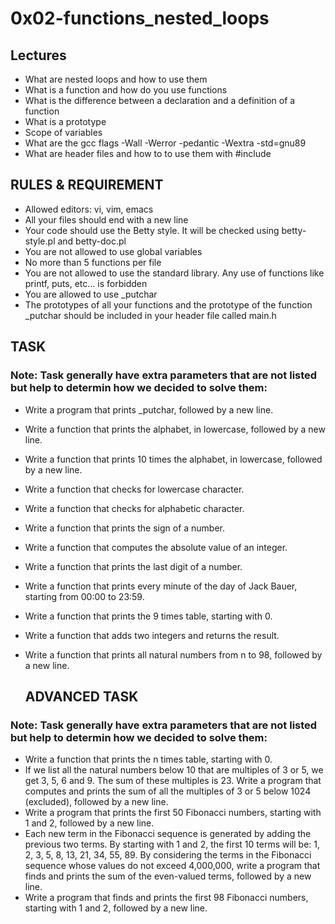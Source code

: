 # 0x02-functions_nested_loops
## Lectures
- What are nested loops and how to use them
- What is a function and how do you use functions
- What is the difference between a declaration and a definition of a function
- What is a prototype
- Scope of variables
- What are the gcc flags -Wall -Werror -pedantic -Wextra -std=gnu89
- What are header files and how to to use them with #include
## RULES & REQUIREMENT
- Allowed editors: vi, vim, emacs
- All your files should end with a new line
- Your code should use the Betty style. It will be checked using betty-style.pl and betty-doc.pl
- You are not allowed to use global variables
- No more than 5 functions per file
- You are not allowed to use the standard library. Any use of functions like printf, puts, etc… is forbidden
- You are allowed to use _putchar
- The prototypes of all your functions and the prototype of the function _putchar should be included in your header file called main.h
## TASK
### Note: Task generally have extra parameters that are not listed but help to determin how we decided to solve them:
- Write a program that prints _putchar, followed by a new line.
- Write a function that prints the alphabet, in lowercase, followed by a new line.
- Write a function that prints 10 times the alphabet, in lowercase, followed by a new line.
- Write a function that checks for lowercase character.
- Write a function that checks for alphabetic character.
- Write a function that prints the sign of a number.
- Write a function that computes the absolute value of an integer.
- Write a function that prints the last digit of a number.
- Write a function that prints every minute of the day of Jack Bauer, starting from 00:00 to 23:59.
- Write a function that prints the 9 times table, starting with 0.
- Write a function that adds two integers and returns the result.
- Write a function that prints all natural numbers from n to 98, followed by a new line.

  ## ADVANCED TASK
### Note: Task generally have extra parameters that are not listed but help to determin how we decided to solve them:
- Write a function that prints the n times table, starting with 0.
- If we list all the natural numbers below 10 that are multiples of 3 or 5, we get 3, 5, 6 and 9. The sum of these multiples is 23. Write a program that computes and prints the sum of all the multiples of 3 or 5 below 1024 (excluded), followed by a new line.
- Write a program that prints the first 50 Fibonacci numbers, starting with 1 and 2, followed by a new line.
- Each new term in the Fibonacci sequence is generated by adding the previous two terms. By starting with 1 and 2, the first 10 terms will be: 1, 2, 3, 5, 8, 13, 21, 34, 55, 89. By considering the terms in the Fibonacci sequence whose values do not exceed 4,000,000, write a program that finds and prints the sum of the even-valued terms, followed by a new line.
- Write a program that finds and prints the first 98 Fibonacci numbers, starting with 1 and 2, followed by a new line.
